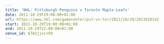```yaml
---
title: 'NHL: Pittsburgh Penguins v Toronto Maple Leafs'
date: 2011-10-29T19:00:00+01:00
url: https://www.nhl.com/gamecenter/pit-vs-tor/2011/10/29/2011020142
start: 2011-10-29T19:00:00+01:00
end: 2011-10-29T22:00:00+01:00
venue_id: 87m2jjvc+99
---
```

